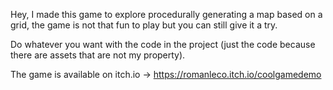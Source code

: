 Hey, I made this game to explore procedurally generating a map based on a grid, the game is not that fun to play but you can still give it a try.

Do whatever you want with the code in the project (just the code because there are assets that are not my property).

The game is available on itch.io -> https://romanleco.itch.io/coolgamedemo
